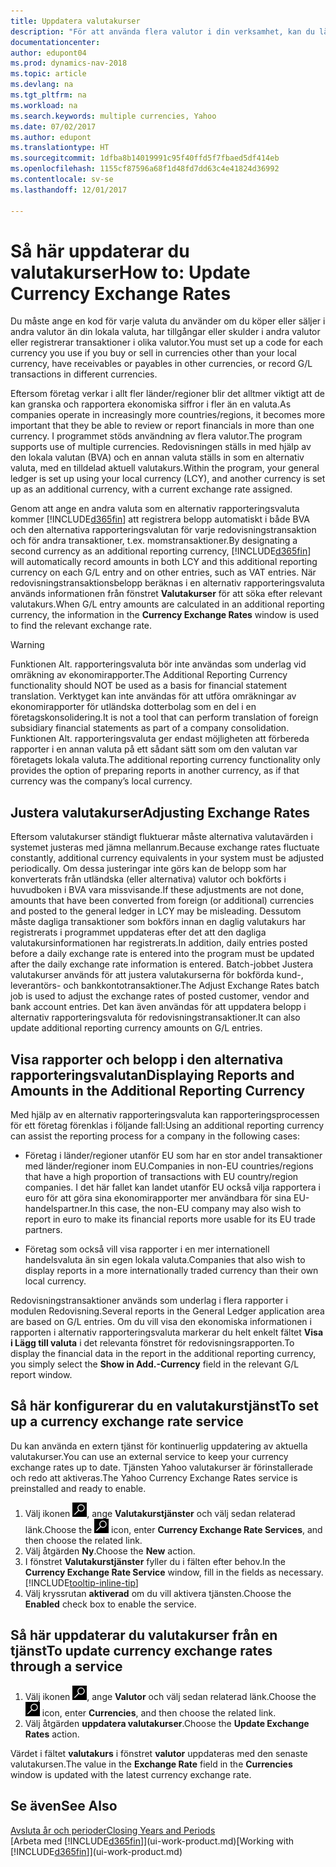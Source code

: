 ```yaml
---
title: Uppdatera valutakurser
description: "För att använda flera valutor i din verksamhet, kan du lägga upp en kod för varje valuta och använda en extern valutakurstjänst, som t.ex. Yahoo."
documentationcenter: 
author: edupont04
ms.prod: dynamics-nav-2018
ms.topic: article
ms.devlang: na
ms.tgt_pltfrm: na
ms.workload: na
ms.search.keywords: multiple currencies, Yahoo
ms.date: 07/02/2017
ms.author: edupont
ms.translationtype: HT
ms.sourcegitcommit: 1dfba8b14019991c95f40ffd5f7fbaed5df414eb
ms.openlocfilehash: 1155cf87596a68f1d48fd7dd63c4e41824d36992
ms.contentlocale: sv-se
ms.lasthandoff: 12/01/2017

---
```

# <a name="how-to-update-currency-exchange-rates"></a><span data-ttu-id="6f158-103">Så här uppdaterar du valutakurser</span><span class="sxs-lookup"><span data-stu-id="6f158-103">How to: Update Currency Exchange Rates</span></span>
<span data-ttu-id="6f158-104">Du måste ange en kod för varje valuta du använder om du köper eller säljer i andra valutor än din lokala valuta, har tillgångar eller skulder i andra valutor eller registrerar transaktioner i olika valutor.</span><span class="sxs-lookup"><span data-stu-id="6f158-104">You must set up a code for each currency you use if you buy or sell in currencies other than your local currency, have receivables or payables in other currencies, or record G/L transactions in different currencies.</span></span>  

<span data-ttu-id="6f158-105">Eftersom företag verkar i allt fler länder/regioner blir det alltmer viktigt att de kan granska och rapportera ekonomiska siffror i fler än en valuta.</span><span class="sxs-lookup"><span data-stu-id="6f158-105">As companies operate in increasingly more countries/regions, it becomes more important that they be able to review or report financials in more than one currency.</span></span> <span data-ttu-id="6f158-106">I programmet stöds användning av flera valutor.</span><span class="sxs-lookup"><span data-stu-id="6f158-106">The program supports use of multiple currencies.</span></span> <span data-ttu-id="6f158-107">Redovisningen ställs in med hjälp av den lokala valutan (BVA) och en annan valuta ställs in som en alternativ valuta, med en tilldelad aktuell valutakurs.</span><span class="sxs-lookup"><span data-stu-id="6f158-107">Within the program, your general ledger is set up using your local currency (LCY), and another currency is set up as an additional currency, with a current exchange rate assigned.</span></span>  

 <span data-ttu-id="6f158-108">Genom att ange en andra valuta som en alternativ rapporteringsvaluta kommer [!INCLUDE[d365fin](includes/d365fin_md.md)] att registrera belopp automatiskt i både BVA och den alternativa rapporteringsvalutan för varje redovisningstransaktion och för andra transaktioner, t.ex. momstransaktioner.</span><span class="sxs-lookup"><span data-stu-id="6f158-108">By designating a second currency as an additional reporting currency, [!INCLUDE[d365fin](includes/d365fin_md.md)] will automatically record amounts in both LCY and this additional reporting currency on each G/L entry and on other entries, such as VAT entries.</span></span> <span data-ttu-id="6f158-109">När redovisningstransaktionsbelopp beräknas i en alternativ rapporteringsvaluta används informationen från fönstret **Valutakurser** för att söka efter relevant valutakurs.</span><span class="sxs-lookup"><span data-stu-id="6f158-109">When G/L entry amounts are calculated in an additional reporting currency, the information in the **Currency Exchange Rates** window is used to find the relevant exchange rate.</span></span>  

> [!WARNING]  
>  <span data-ttu-id="6f158-110">Funktionen Alt. rapporteringsvaluta bör inte användas som underlag vid omräkning av ekonomirapporter.</span><span class="sxs-lookup"><span data-stu-id="6f158-110">The Additional Reporting Currency functionality should NOT be used as a basis for financial statement translation.</span></span> <span data-ttu-id="6f158-111">Verktyget kan inte användas för att utföra omräkningar av ekonomirapporter för utländska dotterbolag som en del i en företagskonsolidering.</span><span class="sxs-lookup"><span data-stu-id="6f158-111">It is not a tool that can perform translation of foreign subsidiary financial statements as part of a company consolidation.</span></span> <span data-ttu-id="6f158-112">Funktionen Alt. rapporteringsvaluta ger endast möjligheten att förbereda rapporter i en annan valuta på ett sådant sätt som om den valutan var företagets lokala valuta.</span><span class="sxs-lookup"><span data-stu-id="6f158-112">The additional reporting currency functionality only provides the option of preparing reports in another currency, as if that currency was the company’s local currency.</span></span>

## <a name="adjusting-exchange-rates"></a><span data-ttu-id="6f158-113">Justera valutakurser</span><span class="sxs-lookup"><span data-stu-id="6f158-113">Adjusting Exchange Rates</span></span>  
<span data-ttu-id="6f158-114">Eftersom valutakurser ständigt fluktuerar måste alternativa valutavärden i systemet justeras med jämna mellanrum.</span><span class="sxs-lookup"><span data-stu-id="6f158-114">Because exchange rates fluctuate constantly, additional currency equivalents in your system must be adjusted periodically.</span></span> <span data-ttu-id="6f158-115">Om dessa justeringar inte görs kan de belopp som har konverterats från utländska (eller alternativa) valutor och bokförts i huvudboken i BVA vara missvisande.</span><span class="sxs-lookup"><span data-stu-id="6f158-115">If these adjustments are not done, amounts that have been converted from foreign (or additional) currencies and posted to the general ledger in LCY may be misleading.</span></span> <span data-ttu-id="6f158-116">Dessutom måste dagliga transaktioner som bokförs innan en daglig valutakurs har registrerats i programmet uppdateras efter det att den dagliga valutakursinformationen har registrerats.</span><span class="sxs-lookup"><span data-stu-id="6f158-116">In addition, daily entries posted before a daily exchange rate is entered into the program must be updated after the daily exchange rate information is entered.</span></span> <span data-ttu-id="6f158-117">Batch-jobbet Justera valutakurser används för att justera valutakurserna för bokförda kund-, leverantörs- och bankkontotransaktioner.</span><span class="sxs-lookup"><span data-stu-id="6f158-117">The Adjust Exchange Rates batch job is used to adjust the exchange rates of posted customer, vendor and bank account entries.</span></span> <span data-ttu-id="6f158-118">Det kan även användas för att uppdatera belopp i alternativ rapporteringsvaluta för redovisningstransaktioner.</span><span class="sxs-lookup"><span data-stu-id="6f158-118">It can also update additional reporting currency amounts on G/L entries.</span></span>  

## <a name="displaying-reports-and-amounts-in-the-additional-reporting-currency"></a><span data-ttu-id="6f158-119">Visa rapporter och belopp i den alternativa rapporteringsvalutan</span><span class="sxs-lookup"><span data-stu-id="6f158-119">Displaying Reports and Amounts in the Additional Reporting Currency</span></span>  
<span data-ttu-id="6f158-120">Med hjälp av en alternativ rapporteringsvaluta kan rapporteringsprocessen för ett företag förenklas i följande fall:</span><span class="sxs-lookup"><span data-stu-id="6f158-120">Using an additional reporting currency can assist the reporting process for a company in the following cases:</span></span>  

- <span data-ttu-id="6f158-121">Företag i länder/regioner utanför EU som har en stor andel transaktioner med länder/regioner inom EU.</span><span class="sxs-lookup"><span data-stu-id="6f158-121">Companies in non-EU countries/regions that have a high proportion of transactions with EU country/region companies.</span></span> <span data-ttu-id="6f158-122">I det här fallet kan landet utanför EU också vilja rapportera i euro för att göra sina ekonomirapporter mer användbara för sina EU-handelspartner.</span><span class="sxs-lookup"><span data-stu-id="6f158-122">In this case, the non-EU company may also wish to report in euro to make its financial reports more usable for its EU trade partners.</span></span>  

- <span data-ttu-id="6f158-123">Företag som också vill visa rapporter i en mer internationell handelsvaluta än sin egen lokala valuta.</span><span class="sxs-lookup"><span data-stu-id="6f158-123">Companies that also wish to display reports in a more internationally traded currency than their own local currency.</span></span>  

<span data-ttu-id="6f158-124">Redovisningstransaktioner används som underlag i flera rapporter i modulen Redovisning.</span><span class="sxs-lookup"><span data-stu-id="6f158-124">Several reports in the General Ledger application area are based on G/L entries.</span></span> <span data-ttu-id="6f158-125">Om du vill visa den ekonomiska informationen i rapporten i alternativ rapporteringsvaluta markerar du helt enkelt fältet **Visa i Lägg till valuta** i det relevanta fönstret för redovisningsrapporten.</span><span class="sxs-lookup"><span data-stu-id="6f158-125">To display the financial data in the report in the additional reporting currency, you simply select the **Show in Add.-Currency** field in the relevant G/L report window.</span></span>  

## <a name="to-set-up-a-currency-exchange-rate-service"></a><span data-ttu-id="6f158-126">Så här konfigurerar du en valutakurstjänst</span><span class="sxs-lookup"><span data-stu-id="6f158-126">To set up a currency exchange rate service</span></span>
<span data-ttu-id="6f158-127">Du kan använda en extern tjänst för kontinuerlig uppdatering av aktuella valutakurser.</span><span class="sxs-lookup"><span data-stu-id="6f158-127">You can use an external service to keep your currency exchange rates up to date.</span></span> <span data-ttu-id="6f158-128">Tjänsten Yahoo valutakurser är förinstallerade och redo att aktiveras.</span><span class="sxs-lookup"><span data-stu-id="6f158-128">The Yahoo Currency Exchange Rates service is preinstalled and ready to enable.</span></span>

1. <span data-ttu-id="6f158-129">Välj ikonen ![Söka efter sida eller rapport](media/ui-search/search_small.png "ikonen Söka efter sida eller rapport"), ange **Valutakurstjänster** och välj sedan relaterad länk.</span><span class="sxs-lookup"><span data-stu-id="6f158-129">Choose the ![Search for Page or Report](media/ui-search/search_small.png "Search for Page or Report icon") icon, enter **Currency Exchange Rate Services**, and then choose the related link.</span></span>
2. <span data-ttu-id="6f158-130">Välj åtgärden **Ny**.</span><span class="sxs-lookup"><span data-stu-id="6f158-130">Choose the **New** action.</span></span>
3. <span data-ttu-id="6f158-131">I fönstret **Valutakurstjänster** fyller du i fälten efter behov.</span><span class="sxs-lookup"><span data-stu-id="6f158-131">In the **Currency Exchange Rate Service** window, fill in the fields as necessary.</span></span> [!INCLUDE[tooltip-inline-tip](includes/tooltip-inline-tip_md.md)]
4. <span data-ttu-id="6f158-132">Välj kryssrutan **aktiverad** om du vill aktivera tjänsten.</span><span class="sxs-lookup"><span data-stu-id="6f158-132">Choose the **Enabled** check box to enable the service.</span></span>

## <a name="to-update-currency-exchange-rates-through-a-service"></a><span data-ttu-id="6f158-133">Så här uppdaterar du valutakurser från en tjänst</span><span class="sxs-lookup"><span data-stu-id="6f158-133">To update currency exchange rates through a service</span></span>
1. <span data-ttu-id="6f158-134">Välj ikonen ![Söka efter sida eller rapport](media/ui-search/search_small.png "ikonen Söka efter sida eller rapport"), ange **Valutor** och välj sedan relaterad länk.</span><span class="sxs-lookup"><span data-stu-id="6f158-134">Choose the ![Search for Page or Report](media/ui-search/search_small.png "Search for Page or Report icon") icon, enter **Currencies**, and then choose the related link.</span></span>
2. <span data-ttu-id="6f158-135">Välj åtgärden **uppdatera valutakurser**.</span><span class="sxs-lookup"><span data-stu-id="6f158-135">Choose the **Update Exchange Rates** action.</span></span>

<span data-ttu-id="6f158-136">Värdet i fältet **valutakurs** i fönstret **valutor** uppdateras med den senaste valutakursen.</span><span class="sxs-lookup"><span data-stu-id="6f158-136">The value in the **Exchange Rate** field in the **Currencies** window is updated with the latest currency exchange rate.</span></span>

## <a name="see-also"></a><span data-ttu-id="6f158-137">Se även</span><span class="sxs-lookup"><span data-stu-id="6f158-137">See Also</span></span>
[<span data-ttu-id="6f158-138">Avsluta år och perioder</span><span class="sxs-lookup"><span data-stu-id="6f158-138">Closing Years and Periods</span></span>](year-close-years-periods.md)  
<span data-ttu-id="6f158-139">[Arbeta med [!INCLUDE[d365fin](includes/d365fin_md.md)]](ui-work-product.md)</span><span class="sxs-lookup"><span data-stu-id="6f158-139">[Working with [!INCLUDE[d365fin](includes/d365fin_md.md)]](ui-work-product.md)</span></span>

